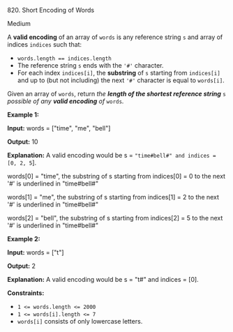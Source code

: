 820\. Short Encoding of Words

Medium

A **valid encoding** of an array of `words` is any reference string `s` and array of indices `indices` such that:

*   `words.length == indices.length`
*   The reference string `s` ends with the `'#'` character.
*   For each index `indices[i]`, the **substring** of `s` starting from `indices[i]` and up to (but not including) the next `'#'` character is equal to `words[i]`.

Given an array of `words`, return _the **length of the shortest reference string**_ `s` _possible of any **valid encoding** of_ `words`_._

**Example 1:**

**Input:** words = ["time", "me", "bell"]

**Output:** 10

**Explanation:** A valid encoding would be s = `"time#bell#" and indices = [0, 2, 5`]. 

words[0] = "time", the substring of s starting from indices[0] = 0 to the next '#' is underlined in "time#bell#" 

words[1] = "me", the substring of s starting from indices[1] = 2 to the next '#' is underlined in "time#bell#" 

words[2] = "bell", the substring of s starting from indices[2] = 5 to the next '#' is underlined in "time#bell#"

**Example 2:**

**Input:** words = ["t"]

**Output:** 2

**Explanation:** A valid encoding would be s = "t#" and indices = [0].

**Constraints:**

*   `1 <= words.length <= 2000`
*   `1 <= words[i].length <= 7`
*   `words[i]` consists of only lowercase letters.